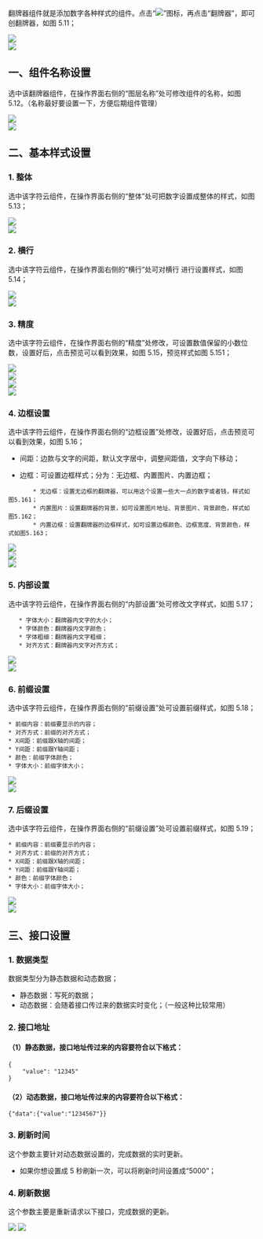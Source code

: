 翻牌器组件就是添加数字各种样式的组件。点击“![](https://img.kancloud.cn/7b/5e/7b5eccf1bf9db9d18e2779e02e8a9bfa_28x26.png)”图标，再点击“翻牌器”，即可创翻牌器，如图 5.11；

![](https://img.kancloud.cn/0e/13/0e139cfff2354a98f8427d46226ba865_814x303.png)  
![](https://img.kancloud.cn/46/28/4628075a591b932d5fe44b80b8c100c3_799x36.png)

## **一、组件名称设置**

选中该翻牌器组件，在操作界面右侧的“图层名称”处可修改组件的名称，如图 5.12。（名称最好要设置一下，方便后期组件管理）

![](https://img.kancloud.cn/6c/37/6c37676bece3b63645c38ef7e355073b_648x512.png)  
![](https://img.kancloud.cn/d0/17/d0175f028731eb57f7f759464efff436_804x37.png)

## **二、基本样式设置**

### 1\. 整体

选中该字符云组件，在操作界面右侧的“整体”处可把数字设置成整体的样式，如图 5.13；

![](https://img.kancloud.cn/48/d4/48d4a65d88db3e81b083c46fac096e7b_607x515.png)  
![](https://img.kancloud.cn/1e/b1/1eb1b02fce7c8b6966badd29f4768500_794x40.png)

### 2\. 横行

选中该字符云组件，在操作界面右侧的“横行”处可对横行 进行设置样式，如图 5.14；

![](https://img.kancloud.cn/38/1d/381da276dc0d4726d71aaf6fdfa95f44_595x513.png)  
![](https://img.kancloud.cn/8f/65/8f65eca79708206a94b934edd6991b0e_795x44.png)

### 3\. 精度

选中该字符云组件，在操作界面右侧的“精度”处修改，可设置数值保留的小数位数，设置好后，点击预览可以看到效果，如图 5.15，预览样式如图 5.151；

![](https://img.kancloud.cn/39/22/39224af3450353a4e40ed9df44720c6b_632x523.png)  
![](https://img.kancloud.cn/88/ae/88aeab2a7ef8eaad6c697df640abcb74_795x45.png)  
![](https://img.kancloud.cn/32/f9/32f9f8ab446a28d7401568e9601c4e2c_349x146.png)  
![](https://img.kancloud.cn/65/13/6513d80996d0441483f60b5ac6f85604_795x45.png)

### 4\. 边框设置

选中该字符云组件，在操作界面右侧的“边框设置”处修改，设置好后，点击预览可以看到效果，如图 5.16；

- 间距：边款与文字的间距，默认文字居中，调整间距值，文字向下移动；

- 边框：可设置边框样式；分为：无边框、内置图片、内置边框；

```
       * 无边框：设置无边框的翻牌器，可以用这个设置一些大一点的数字或者钱，样式如图5.161；
       * 内置图片：设置翻牌器的背景，如可设置图片地址、背景图片、背景颜色，样式如图5.162；
       * 内置边框：设置翻牌器的边框样式，如可设置边框颜色、边框宽度、背景颜色，样式如图5.163；

```

![](https://img.kancloud.cn/04/de/04dee1a3c983b6694a11f0d2b0146588_846x381.png)  
![](https://img.kancloud.cn/b5/46/b54650ece098ec1bba2e0de2ce239e12_794x40.png)  
![](https://img.kancloud.cn/95/36/9536fc42436efdb0afcbd4d933b7b811_929x279.png)

### 5\. 内部设置

选中该字符云组件，在操作界面右侧的“内部设置”处可修改文字样式，如图 5.17；

```
   * 字体大小：翻牌器内文字的大小；
   * 字体颜色：翻牌器内文字颜色；
   * 字体粗细：翻牌器内文字粗细；
   * 对齐方式：翻牌器内文字对齐方式；

```

![](https://img.kancloud.cn/3b/fb/3bfbe5166abdd41a7522e1bd57dc9022_841x357.png)  
![](https://img.kancloud.cn/81/f5/81f514c7630f0313d95f498421eb9737_803x40.png)

### 6\. 前缀设置

选中该字符云组件，在操作界面右侧的“前缀设置”处可设置前缀样式，如图 5.18；

```
* 前缀内容：前缀要显示的内容；
* 对齐方式：前缀的对齐方式；
* X间距：前缀跟X轴的间距；
* Y间距：前缀跟Y轴间距；
* 颜色：前缀字体颜色；
* 字体大小：前缀字体大小；

```

![](https://img.kancloud.cn/e0/19/e01991030af0f231e886419906ca876f_791x427.png)  
![](https://img.kancloud.cn/e2/b4/e2b495519a5292585b70efe4bd32a514_797x41.png)

### 7\. 后缀设置

选中该字符云组件，在操作界面右侧的“前缀设置”处可设置前缀样式，如图 5.19；

```
* 前缀内容：前缀要显示的内容；
* 对齐方式：前缀的对齐方式；
* X间距：前缀跟X轴的间距；
* Y间距：前缀跟Y轴间距；
* 颜色：前缀字体颜色；
* 字体大小：前缀字体大小；

```

![](https://img.kancloud.cn/6c/c8/6cc85d1f766a6a93728ca31da7fbe4e0_770x412.png)  
![](https://img.kancloud.cn/6b/26/6b26389ddf0ce52c344fb4795077f780_805x30.png)

## **三、接口设置**

### 1\. 数据类型

数据类型分为静态数据和动态数据；

- 静态数据：写死的数据；
- 动态数据：会随着接口传过来的数据实时变化；（一般这种比较常用）

### 2\. 接口地址

#### （1）静态数据，接口地址传过来的内容要符合以下格式：

```
{
    "value": "12345"
}

```

#### （2）动态数据，接口地址传过来的内容要符合以下格式：

```
{"data":{"value":"1234567"}}

```

### 3\. 刷新时间

这个参数主要针对动态数据设置的，完成数据的实时更新。

- 如果你想设置成 5 秒刷新一次，可以将刷新时间设置成“5000”；

### 4\. 刷新数据

这个参数主要是重新请求以下接口，完成数据的更新。

![](images/screenshot_1622423096647.png)
![](https://img.kancloud.cn/3a/5a/3a5a8dd2ef2471a2e2db041aa7506640_802x44.png)
